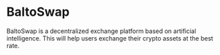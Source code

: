 # BaltoSwap
BaltoSwap is a decentralized exchange platform based on artificial intelligence. This will help users exchange their crypto assets at the best rate.
